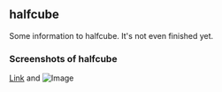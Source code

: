 ## halfcube

Some information to halfcube. It's not even finished yet.

### Screenshots of halfcube

[Link](url) and ![Image](src)
